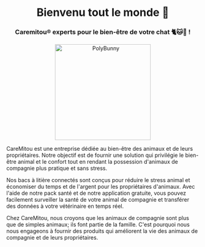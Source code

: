 <h1 align="center">Bienvenu tout le monde 👋</h1>

<h3 align="center">Caremitou® experts pour le bien-être de votre chat 🐈🐱🧶 !</h3>

<p align="center">
  <img src="https://www.caremitou.com/wp-content/uploads/2020/06/logo-fond-transp.png" alt="PolyBunny" height="250">
</p>
CareMitou est une entreprise dédiée au bien-être des animaux et de leurs propriétaires. Notre objectif est de fournir une solution qui privilégie le bien-être animal et le confort tout en rendant la possession d'animaux de compagnie plus pratique et sans stress.

Nos bacs à litière connectés sont conçus pour réduire le stress animal et économiser du temps et de l'argent pour les propriétaires d'animaux. Avec l'aide de notre pack santé et de notre application gratuite, vous pouvez facilement surveiller la santé de votre animal de compagnie et transférer des données à votre vétérinaire en temps réel.

Chez CareMitou, nous croyons que les animaux de compagnie sont plus que de simples animaux; ils font partie de la famille. C'est pourquoi nous nous engageons à fournir des produits qui améliorent la vie des animaux de compagnie et de leurs propriétaires.
